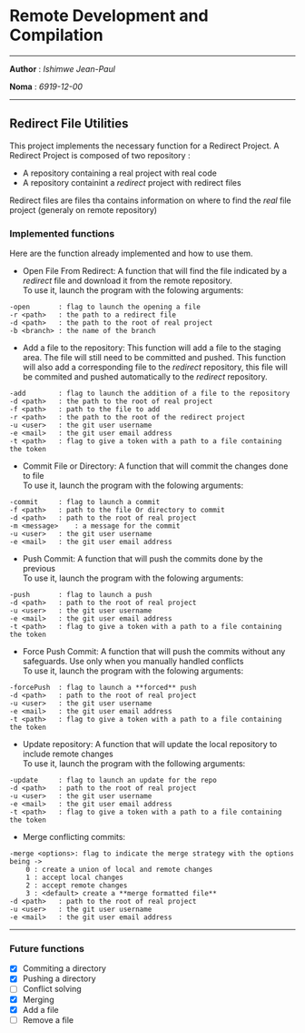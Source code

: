 # Remote Development and Compilation
___

**Author** : *Ishimwe Jean-Paul*

**Noma** : *6919-12-00*
___

## Redirect File Utilities


This project implements the necessary function for a Redirect Project.
A Redirect Project is composed of two repository :

- A repository containing a real project with real code
- A repository containint a *redirect* project with redirect files

Redirect files are files tha contains information on where to find the *real* file project (generaly on remote repository)


### Implemented functions

Here are the function already implemented and how to use them.

- Open File From Redirect: 
A function that will find the file indicated by a *redirect* file and download it from the remote repository. \
To use it, launch the program with the folowing arguments:
```
-open		: flag to launch the opening a file
-r <path>	: the path to a redirect file
-d <path>	: the path to the root of real project
-b <branch>	: the name of the branch
```

- Add a file to the repository:
This function will add a file to the staging area. The file will still need to be committed and pushed.
This function will also add a corresponding file to the *redirect* repository, this file will be commited and pushed
automatically to the *redirect* repository.
```
-add		: flag to launch the addition of a file to the repository
-d <path>	: the path to the root of real project
-f <path>	: path to the file to add
-r <path>	: the path to the root of the redirect project
-u <user>	: the git user username
-e <mail>	: the git user email address
-t <path>	: flag to give a token with a path to a file containing the token
```

- Commit File or Directory: 
A function that will commit the changes done to file \
To use it, launch the program with the folowing arguments:
```
-commit		: flag to launch a commit 
-f <path>	: path to the file Or directory to commit
-d <path>	: path to the root of real project
-m <message>	: a message for the commit
-u <user>	: the git user username
-e <mail>	: the git user email address
```

- Push Commit:
A function that will push the commits done by the previous \
To use it, launch the program with the folowing arguments:
```
-push		: flag to launch a push
-d <path>	: path to the root of real project
-u <user>	: the git user username
-e <mail>	: the git user email address
-t <path>	: flag to give a token with a path to a file containing the token
```

- Force Push Commit:
A function that will push the commits without any safeguards. Use only when you manually handled conflicts \
To use it, launch the program with the folowing arguments:
```
-forcePush	: flag to launch a **forced** push
-d <path>	: path to the root of real project
-u <user>	: the git user username
-e <mail>	: the git user email address
-t <path>	: flag to give a token with a path to a file containing the token
```

- Update repository:
A function that will update the local repository to include remote changes \
To use it, launch the program with the following arguments:
```
-update		: flag to launch an update for the repo
-d <path>	: path to the root of real project
-u <user>	: the git user username
-e <mail>	: the git user email address
-t <path>	: flag to give a token with a path to a file containing the token
```

- Merge conflicting commits:
```
-merge <options>: flag to indicate the merge strategy with the options being ->
	0 : create a union of local and remote changes
	1 : accept local changes
	2 : accept remote changes
	3 : <default> create a **merge formatted file**
-d <path>	: path to the root of real project
-u <user>	: the git user username
-e <mail>	: the git user email address
```

___
### Future functions


- [x] Commiting a directory
- [x] Pushing a directory
- [ ] Conflict solving
- [x] Merging
- [x] Add a file
- [ ] Remove a file